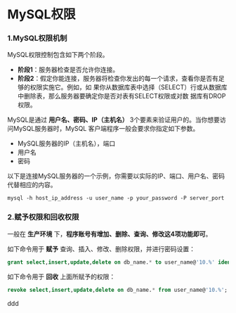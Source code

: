 MySQL权限
================================================================================
### 1.MySQL权限机制
MySQL权限控制包含如下两个阶段。
+ **阶段1**：服务器检查是否允许你连接。
+ **阶段2**：假定你能连接，服务器将检查你发出的每一个请求，查看你是否有足够的权限实施它。例如，如
果你从数据库表中选择（SELECT）行或从数据库中删除表，那么服务器要确定你是否对表有SELECT权限或对数
据库有DROP权限。


MySQL是通过 **用户名、密码、IP（主机名）** 3个要素来验证用户的。当你想要访问MySQL服务器时，MySQL
客户端程序一般会要求你指定如下参数。
+ MySQL服务器的IP（主机名），端口
+ 用户名
+ 密码

以下是连接MySQL服务器的一个示例，你需要以实际的IP、端口、用户名、密码代替相应的内容。
```shell
mysql -h host_ip_address -u user_name -p your_password -P server_port
```

### 2.赋予权限和回收权限
一般在 **生产环境** 下，**程序账号有增加、删除、查询、修改这4项功能即可**。

如下命令用于 **赋予** 查询、插入、修改、删除权限，并进行密码设置：
```sql
grant select,insert,update,delete on db_name.* to user_name@'10.%' identified by 'password';
```

如下命令用于 **回收** 上面所赋予的权限：
```sql
revoke select,insert,update,delete on db_name.* from user_name@'10.%';
```
































ddd
